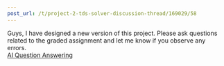 ```yaml
---
post_url: /t/project-2-tds-solver-discussion-thread/169029/58
---
```

Guys, I have designed a new version of this project. Please ask questions related to the graded assignment and let me know if you observe any errors.  
[AI Question Answering](https://regulations-contributing-millions-angela.trycloudflare.com/)
